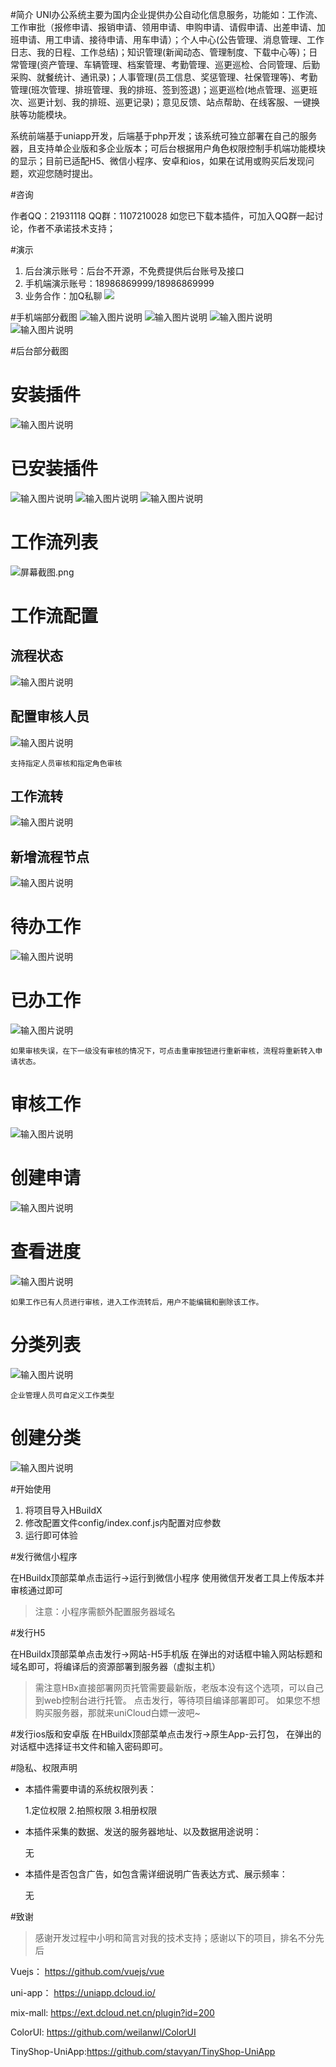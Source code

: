 #简介
UNI办公系统主要为国内企业提供办公自动化信息服务，功能如：工作流、工作审批（报修申请、报销申请、领用申请、申购申请、请假申请、出差申请、加班申请、用工申请、接待申请、用车申请）；个人中心(公告管理、消息管理、工作日志、我的日程、工作总结)；知识管理(新闻动态、管理制度、下载中心等)；日常管理(资产管理、车辆管理、档案管理、考勤管理、巡更巡检、合同管理、后勤采购、就餐统计、通讯录)；人事管理(员工信息、奖惩管理、社保管理等)、考勤管理(班次管理、排班管理、我的排班、签到签退)；巡更巡检(地点管理、巡更班次、巡更计划、我的排班、巡更记录)；意见反馈、站点帮助、在线客服、一键换肤等功能模块。

系统前端基于uniapp开发，后端基于php开发；该系统可独立部署在自己的服务器，且支持单企业版和多企业版本；可后台根据用户角色权限控制手机端功能模块的显示；目前已适配H5、微信小程序、安卓和ios，如果在试用或购买后发现问题，欢迎您随时提出。

#咨询

作者QQ：21931118 QQ群：1107210028
如您已下载本插件，可加入QQ群一起讨论，作者不承诺技术支持；

#演示

1. 后台演示账号：后台不开源，不免费提供后台账号及接口
2. 手机端演示账号：18986869999/18986869999
3. 业务合作：加Q私聊
![](http://wephp-oa.oss-cn-shenzhen.aliyuncs.com/images/2020/11/23/image_1606146357_mz3LWWi7.png)

#手机端部分截图
![输入图片说明](https://images.gitee.com/uploads/images/2021/0302/021424_cf16e129_526830.png "banner.png")
![输入图片说明](https://images.gitee.com/uploads/images/2021/0302/021433_98ee00e7_526830.png "banner2.png")
![输入图片说明](https://images.gitee.com/uploads/images/2021/0302/021441_2da1b89a_526830.png "banner3.png")
![输入图片说明](https://images.gitee.com/uploads/images/2021/0302/021447_6b9b2e35_526830.png "banner4.png")

#后台部分截图

# 安装插件
![输入图片说明](https://images.gitee.com/uploads/images/2021/0226/212543_7cbf5a2b_526830.png "屏幕截图.png")
# 已安装插件
![输入图片说明](https://images.gitee.com/uploads/images/2021/0226/212625_072d9ed1_526830.png "屏幕截图.png")
![输入图片说明](https://images.gitee.com/uploads/images/2021/0226/211837_c27040c4_526830.png "屏幕截图.png")
![输入图片说明](https://images.gitee.com/uploads/images/2021/0226/212019_017bc422_526830.png "屏幕截图.png")
# 工作流列表
![](https://images.gitee.com/uploads/images/2021/0226/213507_0bae368a_526830.png "屏幕截图.png")
# 工作流配置
## 流程状态
![输入图片说明](https://images.gitee.com/uploads/images/2021/0226/213551_9056a989_526830.png "屏幕截图.png")
## 配置审核人员
![输入图片说明](https://images.gitee.com/uploads/images/2021/0226/213714_1cdaa09a_526830.png "屏幕截图.png")
```
支持指定人员审核和指定角色审核
```
## 工作流转
![输入图片说明](https://images.gitee.com/uploads/images/2021/0226/213811_ff518d71_526830.png "屏幕截图.png")
## 新增流程节点
![输入图片说明](https://images.gitee.com/uploads/images/2021/0226/214041_6f5cfcbe_526830.png "屏幕截图.png")
# 待办工作
![输入图片说明](https://images.gitee.com/uploads/images/2021/0226/214708_aa6c0eb9_526830.png "屏幕截图.png")
# 已办工作
![输入图片说明](https://images.gitee.com/uploads/images/2021/0226/214850_8811d3c3_526830.png "屏幕截图.png")

```
如果审核失误，在下一级没有审核的情况下，可点击重审按钮进行重新审核，流程将重新转入申请状态。
```

# 审核工作
![输入图片说明](https://images.gitee.com/uploads/images/2021/0226/214803_bf66ca36_526830.png "屏幕截图.png")

# 创建申请
![输入图片说明](https://images.gitee.com/uploads/images/2021/0226/215045_b3f0a825_526830.png "屏幕截图.png")
# 查看进度
![输入图片说明](https://images.gitee.com/uploads/images/2021/0226/215111_daa20762_526830.png "屏幕截图.png")

```
如果工作已有人员进行审核，进入工作流转后，用户不能编辑和删除该工作。
```
# 分类列表
![输入图片说明](https://images.gitee.com/uploads/images/2021/0226/215241_0ddfdf98_526830.png "屏幕截图.png")

```
企业管理人员可自定义工作类型
```
# 创建分类
![输入图片说明](https://images.gitee.com/uploads/images/2021/0226/215327_b6d68790_526830.png "屏幕截图.png")


#开始使用

1. 将项目导入HBuildX
2. 修改配置文件config/index.conf.js内配置对应参数
3. 运行即可体验

#发行微信小程序

在HBuildx顶部菜单点击运行->运行到微信小程序
使用微信开发者工具上传版本并审核通过即可
>注意：小程序需额外配置服务器域名

#发行H5

在HBuildx顶部菜单点击发行->网站-H5手机版
在弹出的对话框中输入网站标题和域名即可，将编译后的资源部署到服务器（虚拟主机）
>需注意HBx直接部署网页托管需要最新版，老版本没有这个选项，可以自己到web控制台进行托管。
点击发行，等待项目编译部署即可。
如果您不想购买服务器，那就来uniCloud白嫖一波吧~

#发行ios版和安卓版
在HBuildx顶部菜单点击发行->原生App-云打包，
在弹出的对话框中选择证书文件和输入密码即可。

#隐私、权限声明

- 本插件需要申请的系统权限列表：

	1.定位权限 2.拍照权限 3.相册权限

- 本插件采集的数据、发送的服务器地址、以及数据用途说明：

	无

- 本插件是否包含广告，如包含需详细说明广告表达方式、展示频率：

	无

#致谢

>感谢开发过程中小明和简言对我的技术支持；感谢以下的项目，排名不分先后

Vuejs： https://github.com/vuejs/vue

uni-app： https://uniapp.dcloud.io/

mix-mall: https://ext.dcloud.net.cn/plugin?id=200

ColorUI: https://github.com/weilanwl/ColorUI

TinyShop-UniApp:https://github.com/stavyan/TinyShop-UniApp
